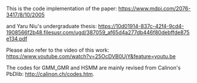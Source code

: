 This is the code implementation of the paper: https://www.mdpi.com/2076-3417/8/10/2005 

and Yaru Niu's undergraduate thesis: https://10d01914-837c-42f4-9cd4-1908566f2b48.filesusr.com/ugd/387059_af65d4a277db446f80debffde875e134.pdf

Please also refer to the video of this work: https://www.youtube.com/watch?v=25OcDVB0UjY&feature=youtu.be

The codes for GMM_GMR and HSMM are mainly revised from Calinon's PbDlib: http://calinon.ch/codes.htm.

 
